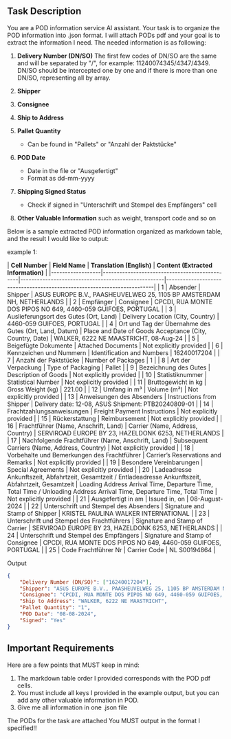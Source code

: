 ## Task Description
You are a POD information service AI assistant. Your task is to organize the POD information into .json format. I will attach PODs pdf and your goal is to extract the information I need. The needed information is as following: 

1. **Delivery Number (DN/SO)**
The first few codes of DN/SO are the same and will be separated by "/", for example: 11240074345/4347/4349. DN/SO should be intercepted one by one and if there is more than one DN/SO, representing all by array. 

1. **Shipper**

2. **Consignee**

3. **Ship to Address**

4. **Pallet Quantity** 
   - Can be found in "Pallets" or "Anzahl der Paktstücke"

5. **POD Date**
   - Date in the file or "Ausgefertigt"
   - Format as dd-mm-yyyy

6. **Shipping Signed Status**
   - Check if signed in "Unterschrift und Stempel des Empfängers" cell

7. **Other Valuable Information**
such as weight, transport code and so on

Below is a sample extracted POD information organized as markdown table, and the result I would like to output:

example 1: 

| **Cell Number** | **Field Name** | **Translation (English)** | **Content (Extracted Information)** | |------------------|-----------------------------------------------|----------------------------------------------------|-------------------------------------------------------------------------| | 1 | Absender | Shipper | ASUS EUROPE B.V., PAASHEUVELWEG 25, 1105 BP AMSTERDAM NH, NETHERLANDS | | 2 | Empfänger | Consignee | CPCDI, RUA MONTE DOS PIPOS NO 649, 4460-059 GUIFOES, PORTUGAL | | 3 | Auslieferungsort des Gutes (Ort, Land) | Delivery Location (City, Country) | 4460-059 GUIFOES, PORTUGAL | | 4 | Ort und Tag der Übernahme des Gutes (Ort, Land, Datum) | Place and Date of Goods Acceptance (City, Country, Date) | WALKER, 6222 NE MAASTRICHT, 08-Aug-24 | | 5 | Beigefügte Dokumente | Attached Documents | Not explicitly provided | | 6 | Kennzeichen und Nummern | Identification and Numbers | 16240017204 | | 7 | Anzahl der Paktstücke | Number of Packages | 1 | | 8 | Art der Verpackung | Type of Packaging | Pallet | | 9 | Bezeichnung des Gutes | Description of Goods | Not explicitly provided | | 10 | Statistiknummer | Statistical Number | Not explicitly provided | | 11 | Bruttogewicht in kg | Gross Weight (kg) | 221.00 | | 12 | Umfang in m³ | Volume (m³) | Not explicitly provided | | 13 | Anweisungen des Absenders | Instructions from Shipper | Delivery date: 12-08, ASUS Shipment: PTB20240809-01 | | 14 | Frachtzahlungsanweisungen | Freight Payment Instructions | Not explicitly provided | | 15 | Rückerstattung | Reimbursement | Not explicitly provided | | 16 | Frachtführer (Name, Anschrift, Land) | Carrier (Name, Address, Country) | SERVIROAD EUROPE BY 23, HAZELDONK 6253, NETHERLANDS | | 17 | Nachfolgende Frachtführer (Name, Anschrift, Land) | Subsequent Carriers (Name, Address, Country) | Not explicitly provided | | 18 | Vorbehalte und Bemerkungen des Frachtführer | Carrier’s Reservations and Remarks | Not explicitly provided | | 19 | Besondere Vereinbarungen | Special Agreements | Not explicitly provided | | 20 | Ladeadresse Ankunftszeit, Abfahrtzeit, Gesamtzeit / Entladeadresse Ankunftszeit, Abfahrtzeit, Gesamtzeit | Loading Address Arrival Time, Departure Time, Total Time / Unloading Address Arrival Time, Departure Time, Total Time | Not explicitly provided | | 21 | Ausgefertigt in am | Issued in, on | 08-August-2024 | | 22 | Unterschrift und Stempel des Absenders | Signature and Stamp of Shipper | KRISTEL PAULINA WALKER INTERNATIONAL | | 23 | Unterschrift und Stempel des Frachtführers | Signature and Stamp of Carrier | SERVIROAD EUROPE BY 23, HAZELDONK 6253, NETHERLANDS | | 24 | Unterschrift und Stempel des Empfängers | Signature and Stamp of Consignee | CPCDI, RUA MONTE DOS PIPOS NO 649, 4460-059 GUIFOES, PORTUGAL | | 25 | Code Frachtführer Nr | Carrier Code | NL S00194864 |

Output
```json
{
    "Delivery Number (DN/SO)": ["16240017204"],
    "Shipper": "ASUS EUROPE B.V., PAASHEUVELWEG 25, 1105 BP AMSTERDAM NH, NETHERLANDS",
    "Consignee": "CPCDI, RUA MONTE DOS PIPOS NO 649, 4460-059 GUIFOES, PORTUGAL",
    "Ship to Address": "WALKER, 6222 NE MAASTRICHT",
    "Pallet Quantity": "1",
    "POD Date": "08-08-2024",
    "Signed": "Yes"
}
```

## Important Requirements
Here are a few points that MUST keep in mind: 
1. The markdown table order I provided corresponds with the POD pdf cells.
2. You must include all keys I provided in the example output, but you can add any other valuable information in POD.
3. Give me all information in one .json file

The PODs for the task are attached
You MUST output in the format I specified!!
